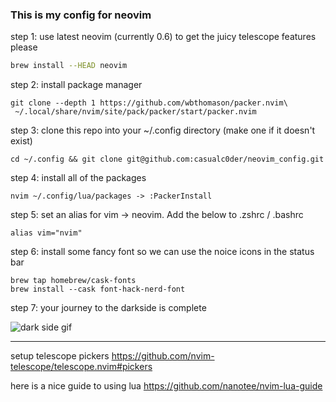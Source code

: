 
### This is my config for neovim

step 1:
use latest neovim (currently 0.6) to get the juicy telescope features please

```bash
brew install --HEAD neovim
```
step 2:
install package manager

```
git clone --depth 1 https://github.com/wbthomason/packer.nvim\
 ~/.local/share/nvim/site/pack/packer/start/packer.nvim
```

step 3:
clone this repo into your ~/.config directory (make one if it doesn't exist)
```
cd ~/.config && git clone git@github.com:casualc0der/neovim_config.git
```

step 4:
install all of the packages

```
nvim ~/.config/lua/packages -> :PackerInstall
```

step 5:
set an alias for vim -> neovim. Add the below to .zshrc / .bashrc
```
alias vim="nvim"
```

step 6:
install some fancy font so we can use the noice icons in the status bar
```
brew tap homebrew/cask-fonts
brew install --cask font-hack-nerd-font
```

step 7:
your journey to the darkside is complete

![dark side gif](https://media.giphy.com/media/LSmULmByAQHQs/giphy.gif)

---
setup telescope pickers
https://github.com/nvim-telescope/telescope.nvim#pickers

here is a nice guide to using lua
https://github.com/nanotee/nvim-lua-guide
